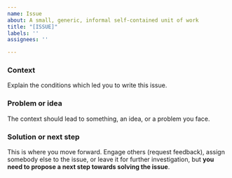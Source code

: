 ```yaml
---
name: Issue
about: A small, generic, informal self-contained unit of work
title: "[ISSUE]"
labels: ''
assignees: ''

---
```


### Context
Explain the conditions which led you to write this issue.

### Problem or idea
The context should lead to something, an idea, or a problem you face.

### Solution or next step
This is where you move forward. Engage others (request feedback), assign somebody else to the issue, or leave it for further investigation, but **you need to propose a next step towards solving the issue**.
